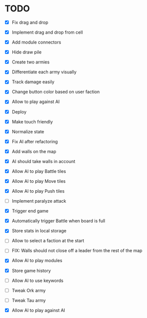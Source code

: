 # TODO

- [x] Fix drag and drop
- [x] Implement drag and drop from cell
- [x] Add module connectors
- [x] Hide draw pile
- [x] Create two armies
- [x] Differentiate each army visually
- [x] Track damage easily
- [x] Change button color based on user faction
- [x] Allow to play against AI
- [x] Deploy
- [x] Make touch friendly
- [x] Normalize state
- [x] Fix AI after refactoring
- [x] Add walls on the map
- [x] AI should take walls in account
- [x] Allow AI to play Battle tiles
- [x] Allow AI to play Move tiles
- [x] Allow AI to play Push tiles

- [ ] Implement paralyze attack
- [x] Trigger end game
- [x] Automatically trigger Battle when board is full
- [x] Store stats in local storage
- [ ] Allow to select a faction at the start
- [ ] FIX: Walls should not close off a leader from the rest of the map
- [x] Allow AI to play modules
- [x] Store game history
- [ ] Allow AI to use keywords
- [ ] Tweak Ork army
- [ ] Tweak Tau army
- [x] Allow AI to play against AI